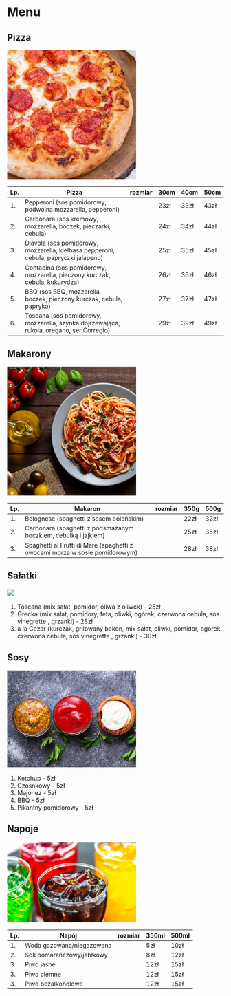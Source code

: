 # Menu

## Pizza

<img src = "img/pizza.jpg" width = 300>

|Lp.| Pizza                                                                                   | rozmiar | 30cm | 40cm | 50cm |
|---|-----------------------------------------------------------------------------------------|---------|------|------|------|
|1. |Pepperoni (sos pomidorowy, podwójna mozzarella, pepperoni)                               |         | 23zł | 33zł | 43zł |
|2. |Carbonara (sos kremowy, mozzarella, boczek,  pieczarki, cebula)                          |         | 24zł | 34zł | 44zł |
|3. |Diavola (sos pomidorowy, mozzarella, kiełbasa pepperoni, cebula, papryczki jalapeno)     |         | 25zł | 35zł | 45zł |
|4. |Contadina (sos pomidorowy, mozzarella, pieczony kurczak, cebula, kukurydza)              |         | 26zł | 36zł | 46zł |
|5. |BBQ (sos BBQ, mozzarella, boczek, pieczony kurczak, cebula, papryka)                     |         | 27zł | 37zł | 47zł |
|6. |Toscana (sos pomidorowy, mozzarella, szynka dojrzewająca, rukola, oregano, ser Corregio) |         | 29zł | 39zł | 49zł |

## Makarony

<img src = "img/makaron.jpg" width = 300>

|Lp.| Makaron                                                                     | rozmiar | 350g | 500g |
|---|-----------------------------------------------------------------------------|---------|------|------|
|1. | Bolognese (spaghetti z sosem bolońskim)                                     |         | 22zł | 32zł |
|2. | Carbonara (spaghetti z podsmażanym boczkiem, cebulką i jajkiem)             |         | 25zł | 35zł |
|3. | Spaghetti al Frutti di Mare (spaghetti z owocami morza w sosie pomidorowym) |         | 28zł | 38zł |

## Sałatki 

<img src = "img/sałatka.jpg" width = 300>

1. Toscana (mix sałat, pomidor, oliwa z oliwek) - 25zł
2. Grecka (mix sałat, pomidory, feta, oliwki, ogórek, czerwona cebula, sos vinegrette , grzanki) - 28zł
3. à la Cezar (kurczak, grilowany bekon, mix sałat, oliwki, pomidor, ogórek, czerwona cebula, sos vinegrette , grzanki) - 30zł 

## Sosy

<img src = "img/sos.jpg" width = 300>

1. Ketchup - 5zł
2. Czosnkowy - 5zł
3. Majonez - 5zł
4. BBQ - 5zł
5. Pikantny pomidorowy - 5zł 

## Napoje 

<img src = "img/napoje.jpg" width = 300>

|Lp.| Napój                            | rozmiar | 350ml| 500ml|
|---|----------------------------------|---------|------|------|
|1. | Woda gazowana/niegazowana        |         | 5zł  | 10zł |
|2. | Sok pomarańćzowy/jabłkowy        |         | 8zł  | 12zł |
|3. | Piwo jasne                       |         | 12zł | 15zł |
|3. | Piwo ciemne                      |         | 12zł | 15zł |
|3. | Piwo bezalkoholowe               |         | 12zł | 15zł |









